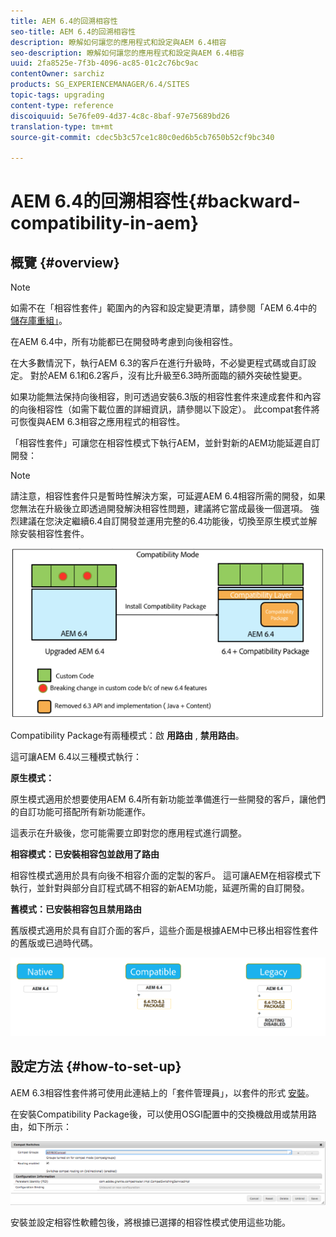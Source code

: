 ```yaml
---
title: AEM 6.4的回溯相容性
seo-title: AEM 6.4的回溯相容性
description: 瞭解如何讓您的應用程式和設定與AEM 6.4相容
seo-description: 瞭解如何讓您的應用程式和設定與AEM 6.4相容
uuid: 2fa8525e-7f3b-4096-ac85-01c2c76bc9ac
contentOwner: sarchiz
products: SG_EXPERIENCEMANAGER/6.4/SITES
topic-tags: upgrading
content-type: reference
discoiquuid: 5e76fe09-4d37-4c8c-8baf-97e75689bd26
translation-type: tm+mt
source-git-commit: cdec5b3c57ce1c80c0ed6b5cb7650b52cf9bc340

---
```



# AEM 6.4的回溯相容性{#backward-compatibility-in-aem}

## 概覽 {#overview}

>[!NOTE]
>
>如需不在「相容性套件」範圍內的內容和設定變更清單，請參閱「AEM 6.4中的 [儲存庫重組」](/help/sites-deploying/repository-restructuring.md)。

在AEM 6.4中，所有功能都已在開發時考慮到向後相容性。

在大多數情況下，執行AEM 6.3的客戶在進行升級時，不必變更程式碼或自訂設定。 對於AEM 6.1和6.2客戶，沒有比升級至6.3時所面臨的額外突破性變更。

如果功能無法保持向後相容，則可透過安裝6.3版的相容性套件來達成套件和內容的向後相容性（如需下載位置的詳細資訊，請參閱以下設定）。 此compat套件將可恢復與AEM 6.3相容之應用程式的相容性。

「相容性套件」可讓您在相容性模式下執行AEM，並針對新的AEM功能延遲自訂開發：

>[!NOTE]
>
>請注意，相容性套件只是暫時性解決方案，可延遲AEM 6.4相容所需的開發，如果您無法在升級後立即透過開發解決相容性問題，建議將它當成最後一個選項。 強烈建議在您決定繼續6.4自訂開發並運用完整的6.4功能後，切換至原生模式並解除安裝相容性套件。

![screen_shot_2018-04-05at4339pm](assets/screen_shot_2018-04-05at43339pm.png)

Compatibility Package有兩種模式：啟 **用路由** , **禁用路由**。

這可讓AEM 6.4以三種模式執行：

**原生模式：**

原生模式適用於想要使用AEM 6.4所有新功能並準備進行一些開發的客戶，讓他們的自訂功能可搭配所有新功能運作。

這表示在升級後，您可能需要立即對您的應用程式進行調整。

**相容模式：已安裝相容包並啟用了路由**

相容性模式適用於具有向後不相容介面的定製的客戶。 這可讓AEM在相容模式下執行，並針對與部分自訂程式碼不相容的新AEM功能，延遲所需的自訂開發。

**舊模式：已安裝相容包且禁用路由**

舊版模式適用於具有自訂介面的客戶，這些介面是根據AEM中已移出相容性套件的舊版或已過時代碼。

![image2018-2-12_23-58-37](assets/image2018-2-12_23-58-37.png)

## 設定方法 {#how-to-set-up}

AEM 6.3相容性套件將可使用此連結上的「套件管理員」，以套件的形式 [安裝](https://www.adobeaemcloud.com/content/marketplace/marketplaceProxy.html?packagePath=/content/companies/public/adobe/packages/cq640/compatpack/aem-compat-cq64-to-cq63)。

在安裝Compatibility Package後，可以使用OSGI配置中的交換機啟用或禁用路由，如下所示：

![screen_shot_2017-11-27at122421pm](assets/screen_shot_2017-11-27at122421pm.png)

安裝並設定相容性軟體包後，將根據已選擇的相容性模式使用這些功能。
